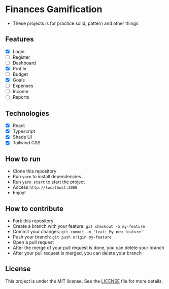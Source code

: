 # Finances Gamification
- These projects is for practice solid, pattern and other things

## Features
- [x] Login
- [ ] Register
- [ ] Dashboard
- [x] Profile
- [ ] Budget
- [x] Goals
- [ ] Expenses
- [ ] Income
- [ ] Reports

## Technologies
- [x] React
- [x] Typescript
- [x] Shade UI
- [x] Tailwind CSS

## How to run
- Clone this repository
- Run `yarn` to install dependencies
- Run `yarn start` to start the project
- Access `http://localhost:3000`
- Enjoy!


## How to contribute
- Fork this repository
- Create a branch with your feature: `git checkout -b my-feature`
- Commit your changes: `git commit -m 'feat: My new feature'`
- Push your branch: `git push origin my-feature`
- Open a pull request
- After the merge of your pull request is done, you can delete your branch
- After your pull request is merged, you can delete your branch

## License
This project is under the MIT license. See the [LICENSE](LICENSE.md) file for more details.

